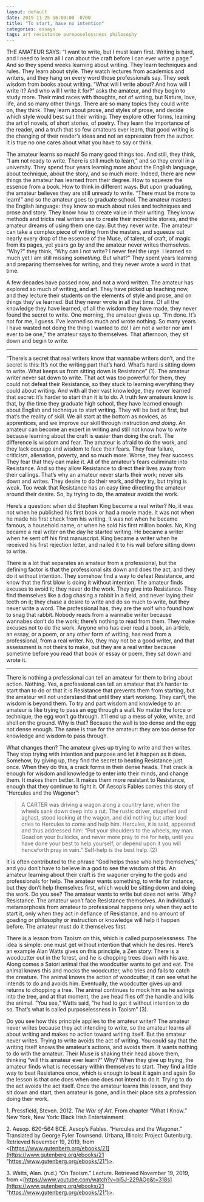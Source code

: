 ```yaml
---
layout: default
date: 2019-11-25 16:00:00 -0700
title: "To start, have no intention"
categories: essays
tags: art resistance pureposelessness philosophy
---
```


THE AMATEUR SAYS: “I want to write, but I must learn first. Writing is hard, and I need to learn all I can about the craft before I can ever write a page.” And so they spend weeks learning about writing. They learn techniques and rules. They learn about style. They watch lectures from academics and writers, and they hang on every word those professionals say. They seek wisdom from books about writing. “What will I write about? And how will I write it? And who will I write it for?” asks the amateur, and they begin to study more. Their mind races with thoughts, not of writing, but Nature, love, life, and so many other things. There are so many topics they could write on, they think. They learn about prose, and styles of prose, and decide which style would best suit their writing. They explore other forms, learning the art of novels, of short stories, of poetry. They learn the importance of the reader, and a truth that so few amateurs ever learn, that good writing is the changing of their reader’s ideas and not an expression from the author. It is true no one cares about what you have to say or think.

The amateur learns so much! So many good things too. And still, they think, “I am not ready to write. There is still much to learn,” and so they enroll in a university. They spend four years learning more about the English language, about technique, about the story, and so much more. Indeed, there are new things the amateur has learned from their degree. How to squeeze the essence from a book. How to think in different ways. But upon graduating, the amateur believes they are still unready to write. “There must be more to learn!” and so the amateur goes to graduate school. The amateur masters the English language: they know so much about rules and techniques and prose and story. They know how to create value in their writing. They know methods and tricks real writers use to create their incredible stories, and the amateur dreams of using them one day. But they never write. The amateur can take a complex piece of writing from the masters, and squeeze out nearly every drop of the essence of the Muse, of talent, of craft, of magic from its pages, yet years go by and the amateur never writes themselves. “Why?” they think, “Why can I not write? I never feel the urge. I learned so much yet I am still missing _something_. But what?” They spent years learning and preparing themselves for writing, and they never wrote a word in that time.

A few decades have passed now, and not a word written. The amateur has explored so much of writing, and art. They have picked up teaching now, and they lecture their students on the elements of style and prose, and on things they’ve learned. But they never wrote in all that time. Of all the knowledge they have learned, of all the wisdom they have made, they never found the secret to write. One morning, the amateur gives up. “I’m done. It’s not for me, I guess. I’ve learned so much and wrote nothing. So many years I have wasted not doing the thing I wanted to do! I am not a writer nor am I ever to be one,” the amateur says to themselves. That afternoon, they sit down and begin to write.

---

“There’s a secret that real writers know that wannabe writers don’t, and the secret is this: It’s not the writing part that’s hard. What’s hard is sitting down to write. What keeps us from sitting down is Resistance” (1). The amateur writer never sat down to write. That act was too powerful for them, they could not defeat their Resistance, so they stuck to learning everything they could about writing. And with all their vast knowledge, they never learned that secret: it’s harder to start than it is to do. A truth few amateurs know is that, by the time they graduate high school, they have learned enough about English and technique to start writing. They will be bad at first, but that’s the reality of skill. We all start at the bottom as novices, as apprentices, and we improve our skill through instruction _and doing_. An amateur can become an expert in writing and still not know how to write because learning about the craft is easier than doing the craft. The difference is wisdom and fear. The amateur is afraid to do the work, and they lack courage and wisdom to face their fears. They fear failure, criticism, alienation, poverty, and so much more. Worse, they fear success. They fear that they can make it. All of the amateur’s fears culiminate into Resistance. And so they allow Resistance to direct their lives away from their callings. That’s why an amateur never starts their work; never sits down and writes. They desire to do their work, and they try, but trying is weak. Too weak that Resistance has an easy time directing the amateur around their desire. So, by trying to do, the amateur avoids the work.

Here’s a question: when did Stephen King become a real writer? No, it was not when he published his first book or had a movie made. It was not when he made his first check from his writing. It was not when he became famous, a household name, or when he sold his first million books. No, King became a real writer on the day he started writing. He became a writer when he sent off his first manuscript. King became a writer when he received his first rejection letter, and nailed it to his wall before sitting down to write.

There is a lot that separates an amateur from a professional, but the defining factor is that the professional sits down and does the act, and they do it without intention. They somehow find a way to defeat Resistance, and know that the first blow is doing it without intention. The amateur finds excuses to avoid it; they never do the work. They give into Resistance. They find themselves like a dog chasing a rabbit in a field, and never laying their teeth on it; they chase a desire to write and do so much to write, but they never write a word. The professional has, they are the wolf who found how to snag that rabbit. Nobody reads from a wannabe writer because wannabes don’t do the work; there’s nothing to read from them. They make excuses not to do the work. Anyone who has ever read a book, an article, an essay, or a poem, or any other form of writing, has read from a professional, from a real writer. No, they may not be a good writer, and that assessment is not theirs to make, but they are a real writer because sometime before you read that book or essay or poem, they sat down and wrote it.

---

There is nothing a professional can tell an amateur for them to bring about action. Nothing. Yes, a professional can tell an amateur that it’s harder to start than to do or that it is Resistance that prevents them from starting, but the amateur will not understand that until they start working. They can’t, the wisdom is beyond them. To try and part wisdom and knowledge to an amateur is like trying to pass an egg through a wall. No matter the force or technique, the egg won’t go through. It’ll end up a mess of yoke, white, and shell on the ground. Why is that? Because the wall is too dense and the egg not dense enough. The same is true for the amateur: they are too dense for knowledge and wisdom to pass through.

What changes then? The amateur gives up trying to write and then writes. They stop trying with intention and purpose and let it happen as it does. Somehow, by giving up, they find the secret to beating Resistance just once. When they do this, a crack forms in their dense heads. That crack is enough for wisdom and knowledge to enter into their minds, and change them. It makes them better. It makes them more resistant to Resistance, enough that they continue to fight it. Of Aesop’s Fables comes this story of “Hercules and the Wagoner”:

> A CARTER was driving a wagon along a country lane, when the wheels sank down deep into a rut. The rustic driver, stupefied and aghast, stood looking at the wagon, and did nothing but utter loud cries to Hercules to come and help him. Hercules, it is said, appeared and thus addressed him: “Put your shoulders to the wheels, my man. Goad on your bullocks, and never more pray to me for help, until you have done your best to help yourself, or depend upon it you will henceforth pray in vain.” Self-help is the best help. (2)

It is often contributed to the phrase “God helps those who help themselves,” and you don’t have to believe in a god to see the wisdom of this. An amateur learning about their craft is the wagoner crying to the gods and professionals for help. The amateur wants something, to write for instance, but they don’t help themselves first, which would be sitting down and doing the work. Do you see? The amateur wants to write but does not write. Why? Resistance. The amateur won’t face Resistance themselves. An individual’s metamorphosis from amateur to professional happens only when they act to start it, only when they act in defiance of Resistance, and no amount of goading or philosophy or instruction or knowledge will help it happen before. The amateur must do it themselves first.

There is a lesson from Taoism on this, which is called purposelessness. The idea is simple: one must get without intention that which he desires. Here’s an example Alan Watts gives on this principle, a Zen story: There is a woodcutter out in the forest, and he is chopping trees down with his axe. Along comes a Satori animal that the woodcutter wants to get and eat. The animal knows this and mocks the woodcutter, who tries and fails to catch the creature. The animal knows the action of woodcutter; it can see what he intends to do and avoids him. Eventually, the woodcutter gives up and returns to chopping a tree. The animal continues to mock him as he swings into the tree, and at that moment, the axe head flies off the handle and kills the animal. “You see,” Watts said, “he had to get it without intention to do so. That’s what is called purposelessness in Taoism” (3).

Do you see how this principle applies to the amateur writer? The amateur never writes because they act intending to write, so the amateur learns all about writing and makes no action toward writing itself. But the amateur never writes. Trying to write avoids the act of writing. You could say that the writing itself knows the amateur’s actions, and avoids them. It wants nothing to do with the amateur. Their Muse is shaking their head above them, thinking “will this amateur ever learn?” Why? When they give up trying, the amateur finds what is necessary within themselves to start. They find a little way to beat Resistance once, which is enough to beat it again and again So the lesson is that one does when one does not intend to do it. Trying to do the act avoids the act itself. Once the amateur learns this lesson, and they sit down and start, then amateur is gone, and in their place sits a profession doing their work.

1\. Pressfield, Steven. 2012. _The War of Art._ From chapter “What I Know.” New York, New York: Black Irish Entertainment.

2\. Aesop. 620-564 BCE. Aesop’s Fables. “Hercules and the Wagoner.” Translated by George Fyler Townsend. Urbana, Illinois: Project Gutenburg. Retrieved November 19, 2019, from <[https://www.gutenberg.org/ebooks/21](https://www.gutenberg.org/ebooks/21 "https://www.gutenberg.org/ebooks/21")>.

3\. Watts, Alan. (n.d.) “On Taoism.” Lecture. Retrieved November 19, 2019, from <[https://www.youtube.com/watch?v=bl5J-229AOg&t=318s](https://www.gutenberg.org/ebooks/21 "https://www.gutenberg.org/ebooks/21")>.
